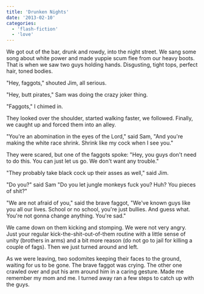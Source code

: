 ```yaml
---
title: 'Drunken Nights'
date: '2013-02-10'
categories:
  - 'flash-fiction'
  - 'love'
---
```


We got out of the bar, drunk and rowdy, into the night street. We sang some song
about white power and made yuppie scum flee from our heavy boots. That is when
we saw two guys holding hands. Disgusting, tight tops, perfect hair, toned
bodies.

"Hey, faggots," shouted Jim, all serious.

"Hey, butt pirates," Sam was doing the crazy joker thing.

"Faggots," I chimed in.

They looked over the shoulder, started walking faster, we followed. Finally, we
caught up and forced them into an alley.

"You're an abomination in the eyes of the Lord," said Sam, "And you're making
the white race shrink. Shrink like my cock when I see you."

They were scared, but one of the faggots spoke: "Hey, you guys don't need to do
this. You can just let us go. We don't want any trouble."

"They probably take black cock up their asses as well," said Jim.

"Do you?" said Sam "Do you let jungle monkeys fuck you? Huh? You pieces of
shit?"

"We are not afraid of you," said the brave faggot, "We've known guys like you
all our lives. School or no school, you're just bullies. And guess what. You're
not gonna change anything. You're sad."

We came down on them kicking and stomping. We were not very angry. Just your
regular kick-the-shit-out-of-them routine with a little sense of unity (brothers
in arms) and a bit more reason (do not go to jail for killing a couple of fags).
Then we just turned around and left.

As we were leaving, two sodomites keeping their faces to the ground, waiting for
us to be gone. The brave faggot was crying. The other one crawled over and put
his arm around him in a caring gesture. Made me remember my mom and me. I turned
away ran a few steps to catch up with the guys.
